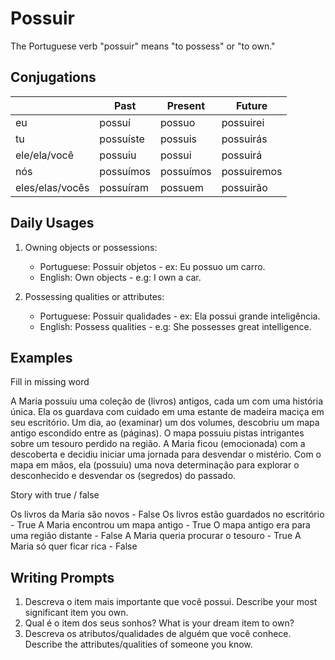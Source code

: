 # Possuir

The Portuguese verb "possuir" means "to possess" or "to own."

## Conjugations

|                 | Past      | Present   | Future      |
| --------------- | --------- | --------- | ----------- |
| eu              | possuí    | possuo    | possuirei   |
| tu              | possuíste | possuis   | possuirás   |
| ele/ela/você    | possuiu   | possui    | possuirá    |
| nós             | possuímos | possuímos | possuiremos |
| eles/elas/vocês | possuíram | possuem   | possuirão   |

## Daily Usages

1. Owning objects or possessions:

   - Portuguese: Possuir objetos - ex: Eu possuo um carro.
   - English: Own objects - e.g: I own a car.

2. Possessing qualities or attributes:

   - Portuguese: Possuir qualidades - ex: Ela possui grande inteligência.
   - English: Possess qualities - e.g: She possesses great intelligence.

## Examples

Fill in missing word

A Maria possuiu uma coleção de (livros) antigos, cada um com uma história única. Ela os guardava com cuidado em uma estante de madeira maciça em seu escritório. Um dia, ao (examinar) um dos volumes, descobriu um mapa antigo escondido entre as (páginas). O mapa possuiu pistas intrigantes sobre um tesouro perdido na região. A Maria ficou (emocionada) com a descoberta e decidiu iniciar uma jornada para desvendar o mistério. Com o mapa em mãos, ela (possuiu) uma nova determinação para explorar o desconhecido e desvendar os (segredos) do passado.

Story with true / false

Os livros da Maria são novos - False
Os livros estão guardados no escritório - True
A Maria encontrou um mapa antigo - True
O mapa antigo era para uma região distante - False
A Maria queria procurar o tesouro - True
A Maria só quer ficar rica - False

## Writing Prompts

1. Descreva o item mais importante que você possui. Describe your most significant item you own.
2. Qual é o item dos seus sonhos? What is your dream item to own?
3. Descreva os atributos/qualidades de alguém que você conhece. Describe the attributes/qualities of someone you know.
